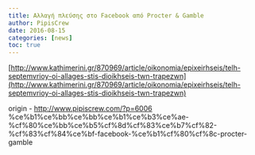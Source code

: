 ```yaml
---
title: Αλλαγή πλεύσης στο Facebook από Procter & Gamble
author: PipisCrew
date: 2016-08-15
categories: [news]
toc: true
---
```


[http://www.kathimerini.gr/870969/article/oikonomia/epixeirhseis/telh-septemvrioy-oi-allages-stis-dioikhseis-twn-trapezwn](http://www.kathimerini.gr/870969/article/oikonomia/epixeirhseis/telh-septemvrioy-oi-allages-stis-dioikhseis-twn-trapezwn)

origin - http://www.pipiscrew.com/?p=6006 %ce%b1%ce%bb%ce%bb%ce%b1%ce%b3%ce%ae-%cf%80%ce%bb%ce%b5%cf%8d%cf%83%ce%b7%cf%82-%cf%83%cf%84%ce%bf-facebook-%ce%b1%cf%80%cf%8c-procter-gamble